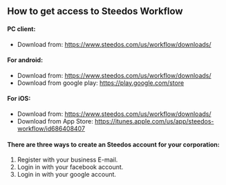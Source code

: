 ## How to get access to Steedos Workflow
#### PC client:
- Download from: https://www.steedos.com/us/workflow/downloads/

#### For android:
- Download from: https://www.steedos.com/us/workflow/downloads/
- Download from google play: https://play.google.com/store

#### For iOS:
- Download from:  https://www.steedos.com/us/workflow/downloads/
- Download from App Store: https://itunes.apple.com/us/app/steedos-workflow/id686408407
 
#### There are three ways to create an Steedos account for your corporation:
1. Register with your business E-mail.
2. Login in with your facebook account.
3. Login in with your google account.



